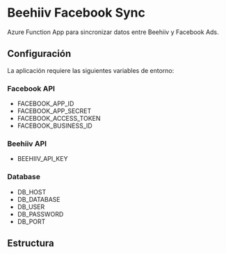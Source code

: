 # Beehiiv Facebook Sync

Azure Function App para sincronizar datos entre Beehiiv y Facebook Ads.

## Configuración

La aplicación requiere las siguientes variables de entorno:

### Facebook API
- FACEBOOK_APP_ID
- FACEBOOK_APP_SECRET
- FACEBOOK_ACCESS_TOKEN
- FACEBOOK_BUSINESS_ID

### Beehiiv API
- BEEHIIV_API_KEY

### Database
- DB_HOST
- DB_DATABASE
- DB_USER
- DB_PASSWORD
- DB_PORT

## Estructura
